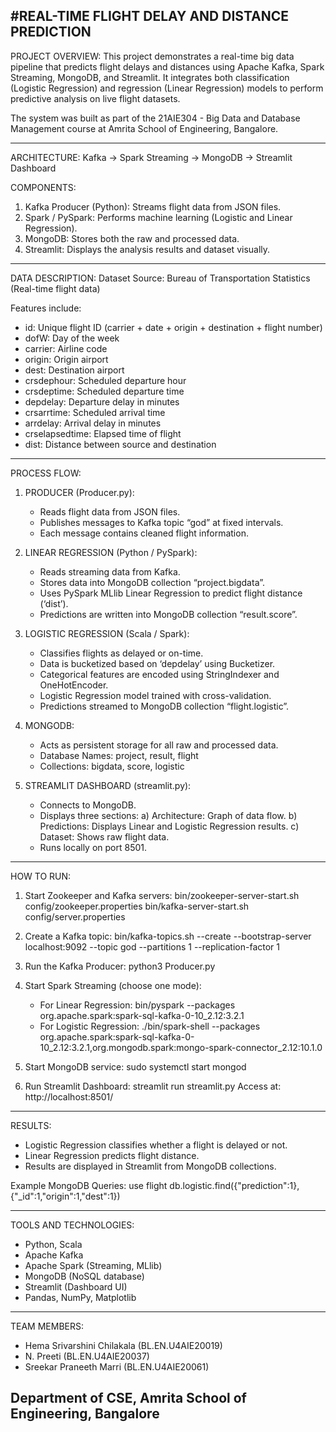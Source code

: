 #REAL-TIME FLIGHT DELAY AND DISTANCE PREDICTION
-------------------------------------------------

PROJECT OVERVIEW:
This project demonstrates a real-time big data pipeline that predicts flight delays and distances using Apache Kafka, Spark Streaming, MongoDB, and Streamlit.
It integrates both classification (Logistic Regression) and regression (Linear Regression) models to perform predictive analysis on live flight datasets.

The system was built as part of the 21AIE304 - Big Data and Database Management course at Amrita School of Engineering, Bangalore.

-------------------------------------------------
ARCHITECTURE:
Kafka  →  Spark Streaming  →  MongoDB  →  Streamlit Dashboard

COMPONENTS:
1. Kafka Producer (Python): Streams flight data from JSON files.
2. Spark / PySpark: Performs machine learning (Logistic and Linear Regression).
3. MongoDB: Stores both the raw and processed data.
4. Streamlit: Displays the analysis results and dataset visually.

-------------------------------------------------
DATA DESCRIPTION:
Dataset Source: Bureau of Transportation Statistics (Real-time flight data)

Features include:
- id: Unique flight ID (carrier + date + origin + destination + flight number)
- dofW: Day of the week
- carrier: Airline code
- origin: Origin airport
- dest: Destination airport
- crsdephour: Scheduled departure hour
- crsdeptime: Scheduled departure time
- depdelay: Departure delay in minutes
- crsarrtime: Scheduled arrival time
- arrdelay: Arrival delay in minutes
- crselapsedtime: Elapsed time of flight
- dist: Distance between source and destination

-------------------------------------------------
PROCESS FLOW:

1. PRODUCER (Producer.py):
   - Reads flight data from JSON files.
   - Publishes messages to Kafka topic “god” at fixed intervals.
   - Each message contains cleaned flight information.

2. LINEAR REGRESSION (Python / PySpark):
   - Reads streaming data from Kafka.
   - Stores data into MongoDB collection “project.bigdata”.
   - Uses PySpark MLlib Linear Regression to predict flight distance (‘dist’).
   - Predictions are written into MongoDB collection “result.score”.

3. LOGISTIC REGRESSION (Scala / Spark):
   - Classifies flights as delayed or on-time.
   - Data is bucketized based on ‘depdelay’ using Bucketizer.
   - Categorical features are encoded using StringIndexer and OneHotEncoder.
   - Logistic Regression model trained with cross-validation.
   - Predictions streamed to MongoDB collection “flight.logistic”.

4. MONGODB:
   - Acts as persistent storage for all raw and processed data.
   - Database Names: project, result, flight
   - Collections: bigdata, score, logistic

5. STREAMLIT DASHBOARD (streamlit.py):
   - Connects to MongoDB.
   - Displays three sections:
        a) Architecture: Graph of data flow.
        b) Predictions: Displays Linear and Logistic Regression results.
        c) Dataset: Shows raw flight data.
   - Runs locally on port 8501.

-------------------------------------------------
HOW TO RUN:

1. Start Zookeeper and Kafka servers:
   bin/zookeeper-server-start.sh config/zookeeper.properties
   bin/kafka-server-start.sh config/server.properties

2. Create a Kafka topic:
   bin/kafka-topics.sh --create --bootstrap-server localhost:9092 --topic god --partitions 1 --replication-factor 1

3. Run the Kafka Producer:
   python3 Producer.py

4. Start Spark Streaming (choose one mode):
   - For Linear Regression:
       bin/pyspark --packages org.apache.spark:spark-sql-kafka-0-10_2.12:3.2.1
   - For Logistic Regression:
       ./bin/spark-shell --packages org.apache.spark:spark-sql-kafka-0-10_2.12:3.2.1,org.mongodb.spark:mongo-spark-connector_2.12:10.1.0

5. Start MongoDB service:
   sudo systemctl start mongod

6. Run Streamlit Dashboard:
   streamlit run streamlit.py
   Access at: http://localhost:8501/

-------------------------------------------------
RESULTS:
- Logistic Regression classifies whether a flight is delayed or not.
- Linear Regression predicts flight distance.
- Results are displayed in Streamlit from MongoDB collections.

Example MongoDB Queries:
   use flight
   db.logistic.find({"prediction":1},{"_id":1,"origin":1,"dest":1})

-------------------------------------------------
TOOLS AND TECHNOLOGIES:
- Python, Scala
- Apache Kafka
- Apache Spark (Streaming, MLlib)
- MongoDB (NoSQL database)
- Streamlit (Dashboard UI)
- Pandas, NumPy, Matplotlib

-------------------------------------------------
TEAM MEMBERS:
- Hema Srivarshini Chilakala (BL.EN.U4AIE20019)
- N. Preeti (BL.EN.U4AIE20037)
- Sreekar Praneeth Marri (BL.EN.U4AIE20061)

Department of CSE, Amrita School of Engineering, Bangalore
-------------------------------------------------
